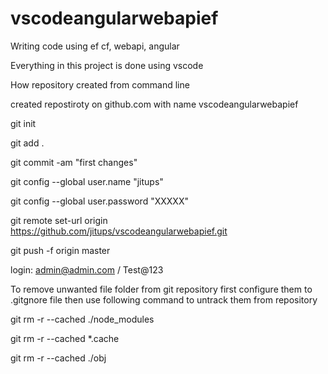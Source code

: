 # vscodeangularwebapief
Writing code using ef cf, webapi, angular

Everything in this project is done using vscode

How repository created from command line

created repostiroty on github.com with name vscodeangularwebapief

git init

git add .

git commit -am "first changes"

git config --global user.name "jitups"

git config --global user.password "XXXXX"

git remote set-url origin https://github.com/jitups/vscodeangularwebapief.git

git push -f origin master


login: admin@admin.com / Test@123

To remove unwanted file folder from git repository
first configure them to .gitgnore file
then use following command to untrack them from repository

git rm -r --cached ./node_modules 

git rm -r --cached *.cache

git rm -r --cached ./obj 
